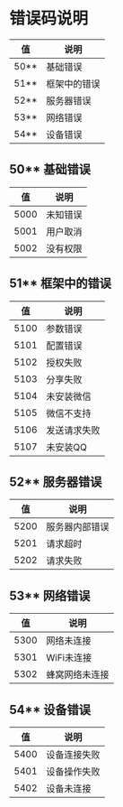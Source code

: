 # 错误码说明

值 | 说明
--- | ---
50** | 基础错误
51** | 框架中的错误
52** | 服务器错误
53** | 网络错误
54** | 设备错误

## 50** 基础错误

值 | 说明
--- | ---
5000 | 未知错误
5001 | 用户取消
5002 | 没有权限

## 51** 框架中的错误

值 | 说明
--- | ---
5100 | 参数错误
5101 | 配置错误
5102 | 授权失败
5103 | 分享失败
5104 | 未安装微信
5105 | 微信不支持
5106 | 发送请求失败
5107 | 未安装QQ

## 52** 服务器错误

值 | 说明
--- | ---
5200 | 服务器内部错误
5201 | 请求超时
5202 | 请求失败

## 53** 网络错误

值 | 说明
--- | ---
5300 | 网络未连接
5301 | WiFi未连接
5302 | 蜂窝网络未连接

## 54** 设备错误

值 | 说明
--- | ---
5400 | 设备连接失败
5401 | 设备操作失败
5402 | 设备未连接